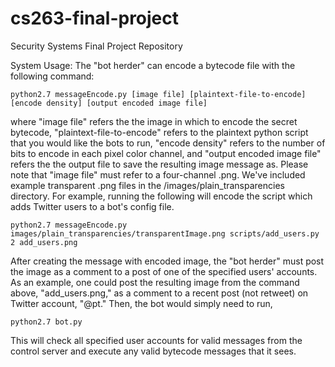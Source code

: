 # cs263-final-project
Security Systems Final Project Repository

System Usage:
The "bot herder" can encode a bytecode file with the following command: 

    python2.7 messageEncode.py [image file] [plaintext-file-to-encode] [encode density] [output encoded image file]

where "image file" refers the the image in which to encode the secret bytecode, "plaintext-file-to-encode" refers to the plaintext python script that you would like the bots to run, "encode density" refers to the number of bits to encode in each pixel color channel, and "output encoded image file" refers the the output file to save the resulting image message as. Please note that "image file" must refer to a four-channel .png. We've included example transparent .png files in the /images/plain_transparencies directory. For example, running the following will encode the script which adds Twitter users to a bot's config file.

    python2.7 messageEncode.py images/plain_transparencies/transparentImage.png scripts/add_users.py 2 add_users.png 

After creating the message with encoded image, the "bot herder" must post the image as a comment to a post of one of the specified users' accounts. As an example, one could post the resulting image from the command above, "add_users.png," as a comment to a recent post (not retweet) on Twitter account, "@pt." Then, the bot would simply need to run, 

    python2.7 bot.py
 
This will check all specified user accounts for valid messages from the control server and execute any valid bytecode messages that it sees.




